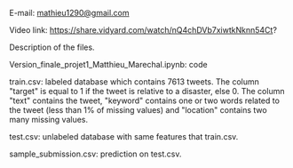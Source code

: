 E-mail: mathieu1290@gmail.com

Video link: https://share.vidyard.com/watch/nQ4chDVb7xiwtkNknn54Ct?

Description of the files.

Version_finale_projet1_Matthieu_Marechal.ipynb: code

train.csv: labeled database which contains 7613 tweets. The column "target" is equal to 1 if the tweet is relative to a disaster, else 0. The column "text" contains 
the tweet, "keyword" contains one or two words related to the tweet (less than 1% of missing values) and "location" contains two many missing values.

test.csv: unlabeled database with same features that train.csv.

sample_submission.csv: prediction on test.csv.
